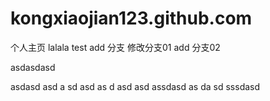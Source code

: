 # kongxiaojian123.github.com
个人主页
lalala
test add 分支
修改分支01
add 分支02



asdasdasd

asdasd
asd
a
sd
asd
as
d
asd
asd
assdasd
as
da
sd
sssdasd
